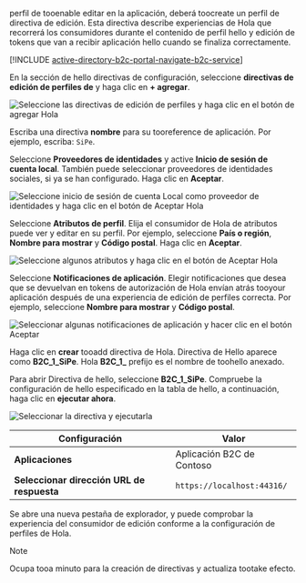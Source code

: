perfil de tooenable editar en la aplicación, deberá toocreate un perfil de directiva de edición. Esta directiva describe experiencias de Hola que recorrerá los consumidores durante el contenido de perfil hello y edición de tokens que van a recibir aplicación hello cuando se finaliza correctamente.

[!INCLUDE [active-directory-b2c-portal-navigate-b2c-service](active-directory-b2c-portal-navigate-b2c-service.md)]

En la sección de hello directivas de configuración, seleccione **directivas de edición de perfiles de** y haga clic en **+ agregar**.

![Seleccione las directivas de edición de perfiles y haga clic en el botón de agregar Hola](media/active-directory-b2c-create-profile-editing-policy/add-b2c-editing-policy.png)

Escriba una directiva **nombre** para su tooreference de aplicación. Por ejemplo, escriba: `SiPe`.

Seleccione **Proveedores de identidades** y active **Inicio de sesión de cuenta local**. También puede seleccionar proveedores de identidades sociales, si ya se han configurado. Haga clic en **Aceptar**.

![Seleccione inicio de sesión de cuenta Local como proveedor de identidades y haga clic en el botón de Aceptar Hola](media/active-directory-b2c-create-profile-editing-policy/add-b2c-editing-identity-providers.png)

Seleccione **Atributos de perfil**. Elija el consumidor de Hola de atributos puede ver y editar en su perfil. Por ejemplo, seleccione **País o región**, **Nombre para mostrar** y **Código postal**. Haga clic en **Aceptar**.

![Seleccione algunos atributos y haga clic en el botón de Aceptar Hola](media/active-directory-b2c-create-profile-editing-policy/add-b2c-editing-attributes.png)

Seleccione **Notificaciones de aplicación**. Elegir notificaciones que desea que se devuelvan en tokens de autorización de Hola envían atrás tooyour aplicación después de una experiencia de edición de perfiles correcta. Por ejemplo, seleccione **Nombre para mostrar** y **Código postal**.

![Seleccionar algunas notificaciones de aplicación y hacer clic en el botón Aceptar](media/active-directory-b2c-create-profile-editing-policy/add-b2c-editing-application-claims.png)

Haga clic en **crear** tooadd directiva de Hola. Directiva de Hello aparece como **B2C_1_SiPe**. Hola **B2C_1_** prefijo es el nombre de toohello anexado.

Para abrir Directiva de hello, seleccione **B2C_1_SiPe**. Compruebe la configuración de hello especificado en la tabla de hello, a continuación, haga clic en **ejecutar ahora**.

![Seleccionar la directiva y ejecutarla](media/active-directory-b2c-create-profile-editing-policy/run-b2c-editing-policy.png)

| Configuración      | Valor  |
| ------------ | ------ |
| **Aplicaciones** | Aplicación B2C de Contoso |
| **Seleccionar dirección URL de respuesta** | `https://localhost:44316/` |

Se abre una nueva pestaña de explorador, y puede comprobar la experiencia del consumidor de edición conforme a la configuración de perfiles de Hola.

> [!NOTE]
> Ocupa tooa minuto para la creación de directivas y actualiza tootake efecto.
>